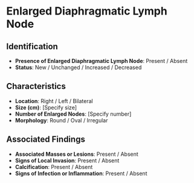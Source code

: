 
# Enlarged Diaphragmatic Lymph Node

## Identification
- **Presence of Enlarged Diaphragmatic Lymph Node**: Present / Absent
- **Status**: New / Unchanged / Increased / Decreased

## Characteristics
- **Location**: Right / Left / Bilateral
- **Size (cm)**: [Specify size]
- **Number of Enlarged Nodes**: [Specify number]
- **Morphology**: Round / Oval / Irregular

## Associated Findings
- **Associated Masses or Lesions**: Present / Absent
- **Signs of Local Invasion**: Present / Absent
- **Calcification**: Present / Absent
- **Signs of Infection or Inflammation**: Present / Absent
